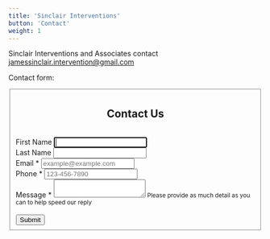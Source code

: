 ```yaml
---
title: 'Sinclair Interventions'
button: 'Contact'
weight: 1
---
```


Sinclair Interventions and Associates contact jamessinclair.intervention@gmail.com

Contact form:

<div id="formkeep-embed" data-formkeep-url="https://formkeep.com/p/dd1c17a7fbd6324d9e0e39af2c0ac206?embedded=1"></div>

<script type="text/javascript" src="https://pym.nprapps.org/pym.v1.min.js"></script>
<script type="text/javascript" src="https://formkeep-production-herokuapp-com.global.ssl.fastly.net/formkeep-embed.js"></script>

<!-- Get notified when the form is submitted, add your own code below: -->

<form class="" target="_self" enctype="multipart/form-data" action="https://formkeep.com/f/6580b8ddf1a0" accept-charset="UTF-8" method="post">
  <fieldset>
    <center><h2>Contact Us</h2></center>
    <br>
    <div class="row">
      <div class="form-group col-xs-6" id="First_Name__div">
        <label for="First_Name">First Name</label>
        <input type="text" name="First Name" id="First_Name" autofocus="autofocus" class="form-control" />
      </div>
      <div class="form-group col-xs-6" id="Last_Name__div">
        <label for="Last_Name">Last Name</label>
        <input type="text" name="Last Name" id="Last_Name" class="form-control" />
      </div>
    </div>
    <div class="row">
      <div class="form-group col-xs-6" id="Email__div">
        <label title="required" for="Email">Email *</label>
        <input type="email" name="Email" id="Email" required="required" placeholder="example@example.com" class="form-control" />
      </div>
        <div class="form-group col-xs-6" id="Phone__div">
          <label title="required" for="Phone">Phone *</label>
          <input type="tel" name="Phone" id="Phone" required="required" placeholder="123-456-7890" class="form-control" />
        </div>
      </div>
      <div class="row">
        <div class="form-group col-xs-12" id="Message__div">
          <label title="required" for="Message">Message *</label>
          <textarea name="Message" id="Message" required="required" class="form-control"></textarea>
              <small class="form-text text-muted">Please provide as much detail as you can to help speed our reply</small>
        </div>
      </div>
      <br>
      <div style="opacity:0;position:absolute;top:0;left:-5000px;height:0;width:0">
        <label for="subscribe_6580b8ddf1a0_42820"></label>
        <input name="subscribe_6580b8ddf1a0_42820" value="" tabindex="-1" autocomplete="off" type="email" id="email_subscribe_6580b8ddf1a0_42820" placeholder="Your email here">
      </div>
      <div class="row">
        <div class="col-xs-12">
          <input type="submit" value="Submit" class="btn btn-block btn-primary" data-disable-with="Submit" />
        </div>
      </div>
  </fieldset>
</form>

<script>
const formkeepEmbed = document.querySelector('#formkeep-embed')

formkeepEmbed.addEventListener('formkeep-embed:submitting', _event => {
  console.log('Submitting form...')
})

formkeepEmbed.addEventListener('formkeep-embed:submitted', _event => {
  console.log('Submitted form...')
})
</script>